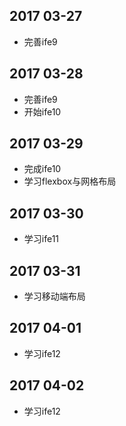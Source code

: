 ## 2017 03-27
* 完善ife9

## 2017 03-28
* 完善ife9
* 开始ife10

## 2017 03-29
* 完成ife10
* 学习flexbox与网格布局

## 2017 03-30
* 学习ife11

## 2017 03-31
* 学习移动端布局

## 2017 04-01
* 学习ife12

## 2017 04-02
* 学习ife12



